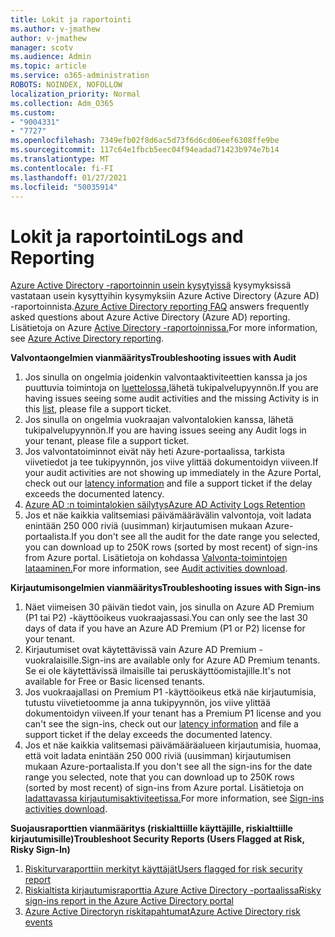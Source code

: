 ```yaml
---
title: Lokit ja raportointi
ms.author: v-jmathew
author: v-jmathew
manager: scotv
ms.audience: Admin
ms.topic: article
ms.service: o365-administration
ROBOTS: NOINDEX, NOFOLLOW
localization_priority: Normal
ms.collection: Adm_O365
ms.custom:
- "9004331"
- "7727"
ms.openlocfilehash: 7349efb02f8d6ac5d73f6d6cd06eef6308ffe9be
ms.sourcegitcommit: 117c64e1fbcb5eec04f94eadad71423b974e7b14
ms.translationtype: MT
ms.contentlocale: fi-FI
ms.lasthandoff: 01/27/2021
ms.locfileid: "50035914"
---
```

# <a name="logs-and-reporting"></a><span data-ttu-id="8ae83-102">Lokit ja raportointi</span><span class="sxs-lookup"><span data-stu-id="8ae83-102">Logs and Reporting</span></span>

<span data-ttu-id="8ae83-103">[Azure Active Directory -raportoinnin usein kysytyissä](https://docs.microsoft.com/azure/active-directory/active-directory-reporting-faq) kysymyksissä vastataan usein kysyttyihin kysymyksiin Azure Active Directory (Azure AD) -raportoinnista.</span><span class="sxs-lookup"><span data-stu-id="8ae83-103">[Azure Active Directory reporting FAQ](https://docs.microsoft.com/azure/active-directory/active-directory-reporting-faq) answers frequently asked questions about Azure Active Directory (Azure AD) reporting.</span></span> <span data-ttu-id="8ae83-104">Lisätietoja on Azure [Active Directory -raportoinnissa.](https://docs.microsoft.com/azure/active-directory/reports-monitoring/overview-reports)</span><span class="sxs-lookup"><span data-stu-id="8ae83-104">For more information, see [Azure Active Directory reporting](https://docs.microsoft.com/azure/active-directory/reports-monitoring/overview-reports).</span></span>

<span data-ttu-id="8ae83-105">**Valvontaongelmien vianmääritys**</span><span class="sxs-lookup"><span data-stu-id="8ae83-105">**Troubleshooting issues with Audit**</span></span>

1. <span data-ttu-id="8ae83-106">Jos sinulla on ongelmia joidenkin valvontaaktiviteettien kanssa ja jos puuttuvia toimintoja on [luettelossa,](https://docs.microsoft.com/azure/active-directory/reports-monitoring/reference-audit-activities)lähetä tukipalvelupyynnön.</span><span class="sxs-lookup"><span data-stu-id="8ae83-106">If you are having issues seeing some audit activities and the missing Activity is in this [list](https://docs.microsoft.com/azure/active-directory/reports-monitoring/reference-audit-activities), please file a support ticket.</span></span>
2. <span data-ttu-id="8ae83-107">Jos sinulla on ongelmia vuokraajan valvontalokien kanssa, lähetä tukipalvelupyynnön.</span><span class="sxs-lookup"><span data-stu-id="8ae83-107">If you are having issues seeing any Audit logs in your tenant, please file a support ticket.</span></span>
3. <span data-ttu-id="8ae83-108">Jos valvontatoiminnot eivät näy heti Azure-portaalissa, [](https://docs.microsoft.com/azure/active-directory/reports-monitoring/reference-reports-latencies) tarkista viivetiedot ja tee tukipyynnön, jos viive ylittää dokumentoidyn viiveen.</span><span class="sxs-lookup"><span data-stu-id="8ae83-108">If your audit activities are not showing up immediately in the Azure Portal, check out our [latency information](https://docs.microsoft.com/azure/active-directory/reports-monitoring/reference-reports-latencies) and file a support ticket if the delay exceeds the documented latency.</span></span>
4. [<span data-ttu-id="8ae83-109">Azure AD :n toimintalokien säilytys</span><span class="sxs-lookup"><span data-stu-id="8ae83-109">Azure AD Activity Logs Retention</span></span>](https://docs.microsoft.com/azure/active-directory/reports-monitoring/reference-reports-data-retention)
5. <span data-ttu-id="8ae83-110">Jos et näe kaikkia valitsemiasi päivämäärävälin valvontoja, voit ladata enintään 250 000 riviä (uusimman) kirjautumisen mukaan Azure-portaalista.</span><span class="sxs-lookup"><span data-stu-id="8ae83-110">If you don't see all the audit for the date range you selected, you can download up to 250K rows (sorted by most recent) of sign-ins from Azure portal.</span></span> <span data-ttu-id="8ae83-111">Lisätietoja on kohdassa [Valvonta-toimintojen lataaminen.](https://docs.microsoft.com/azure/active-directory/reports-monitoring/quickstart-download-audit-report)</span><span class="sxs-lookup"><span data-stu-id="8ae83-111">For more information, see [Audit activities download](https://docs.microsoft.com/azure/active-directory/reports-monitoring/quickstart-download-audit-report).</span></span>

<span data-ttu-id="8ae83-112">**Kirjautumisongelmien vianmääritys**</span><span class="sxs-lookup"><span data-stu-id="8ae83-112">**Troubleshooting issues with Sign-ins**</span></span>

1. <span data-ttu-id="8ae83-113">Näet viimeisen 30 päivän tiedot vain, jos sinulla on Azure AD Premium (P1 tai P2) -käyttöoikeus vuokraajassasi.</span><span class="sxs-lookup"><span data-stu-id="8ae83-113">You can only see the last 30 days of data if you have an Azure AD Premium (P1 or P2) license for your tenant.</span></span>
2. <span data-ttu-id="8ae83-114">Kirjautumiset ovat käytettävissä vain Azure AD Premium -vuokralaisille.</span><span class="sxs-lookup"><span data-stu-id="8ae83-114">Sign-ins are available only for Azure AD Premium tenants.</span></span> <span data-ttu-id="8ae83-115">Se ei ole käytettävissä ilmaisille tai peruskäyttöomistajille.</span><span class="sxs-lookup"><span data-stu-id="8ae83-115">It's not available for Free or Basic licensed tenants.</span></span>
3. <span data-ttu-id="8ae83-116">Jos vuokraajallasi on Premium P1 -käyttöoikeus etkä näe kirjautumisia, [](https://docs.microsoft.com/azure/active-directory/reports-monitoring/reference-reports-latencies) tutustu viivetietoomme ja anna tukipyynnön, jos viive ylittää dokumentoidyn viiveen.</span><span class="sxs-lookup"><span data-stu-id="8ae83-116">If your tenant has a Premium P1 license and you can't see the sign-ins, check out our [latency information](https://docs.microsoft.com/azure/active-directory/reports-monitoring/reference-reports-latencies) and file a support ticket if the delay exceeds the documented latency.</span></span>
4. <span data-ttu-id="8ae83-117">Jos et näe kaikkia valitsemasi päivämääräalueen kirjautumisia, huomaa, että voit ladata enintään 250 000 riviä (uusimman) kirjautumisen mukaan Azure-portaalista.</span><span class="sxs-lookup"><span data-stu-id="8ae83-117">If you don't see all the sign-ins for the date range you selected, note that you can download up to 250K rows (sorted by most recent) of sign-ins from Azure portal.</span></span> <span data-ttu-id="8ae83-118">Lisätietoja on [ladattavassa kirjautumisaktiviteetissa.](https://docs.microsoft.com/azure/active-directory/reports-monitoring/concept-sign-ins#download-sign-in-activities)</span><span class="sxs-lookup"><span data-stu-id="8ae83-118">For more information, see [Sign-ins activities download](https://docs.microsoft.com/azure/active-directory/reports-monitoring/concept-sign-ins#download-sign-in-activities).</span></span>

<span data-ttu-id="8ae83-119">**Suojausraporttien vianmääritys (riskialttiille käyttäjille, riskialttiille kirjautumisille)**</span><span class="sxs-lookup"><span data-stu-id="8ae83-119">**Troubleshoot Security Reports (Users Flagged at Risk, Risky Sign-In)**</span></span>

1. [<span data-ttu-id="8ae83-120">Riskiturvaraporttiin merkityt käyttäjät</span><span class="sxs-lookup"><span data-stu-id="8ae83-120">Users flagged for risk security report</span></span>](https://docs.microsoft.com/azure/active-directory/reports-monitoring/concept-user-at-risk)
2. [<span data-ttu-id="8ae83-121">Riskialtista kirjautumisraporttia Azure Active Directory -portaalissa</span><span class="sxs-lookup"><span data-stu-id="8ae83-121">Risky sign-ins report in the Azure Active Directory portal</span></span>](https://docs.microsoft.com/azure/active-directory/reports-monitoring/concept-risky-sign-ins)
3. [<span data-ttu-id="8ae83-122">Azure Active Directoryn riskitapahtumat</span><span class="sxs-lookup"><span data-stu-id="8ae83-122">Azure Active Directory risk events</span></span>](https://docs.microsoft.com/azure/active-directory/reports-monitoring/concept-risk-events)
